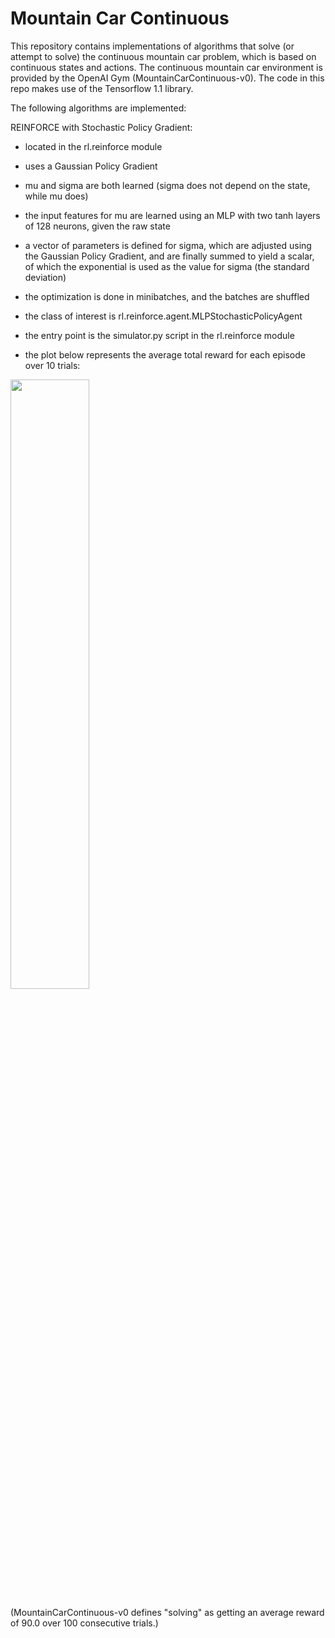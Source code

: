 Mountain Car Continuous
=======================

This repository contains implementations of algorithms that solve (or attempt to solve) the continuous mountain car
problem, which is based on continuous states and actions. The continuous mountain car environment is provided by the 
OpenAI Gym (MountainCarContinuous-v0). The code in this repo makes use of the Tensorflow 1.1 library.

The following algorithms are implemented:
 
REINFORCE with Stochastic Policy Gradient:
- located in the rl.reinforce module
- uses a Gaussian Policy Gradient
- mu and sigma are both learned (sigma does not depend on the state, while mu does)
- the input features for mu are learned using an MLP with two tanh layers of 128 neurons, given the raw state
- a vector of parameters is defined for sigma, which are adjusted using the Gaussian Policy Gradient, and are finally 
summed to yield a scalar, of which the exponential is used as the value for sigma (the standard deviation) 
- the optimization is done in minibatches, and the batches are shuffled
- the class of interest is rl.reinforce.agent.MLPStochasticPolicyAgent
- the entry point is the simulator.py script in the rl.reinforce module

- the plot below represents the average total reward for each episode over 10 trials:

<img src="https://raw.githubusercontent.com/lantunes/mountain-car-continuous/master/util/gaussian-policy-gradient-10-runs.png" width="50%"/>

(MountainCarContinuous-v0 defines "solving" as getting an average reward of 90.0 over 100 consecutive trials.)